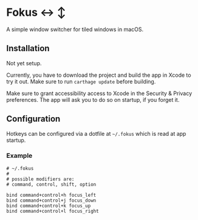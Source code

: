 # Fokus :left_right_arrow: :arrow_up_down:

A simple window switcher for tiled windows in macOS.

## Installation

Not yet setup.

Currently, you have to download the project and build the app in Xcode to try it out. Make sure to run `carthage update` before building.

Make sure to grant accessibility access to Xcode in the Security & Privacy preferences. The app will ask you to do so on startup, if you forget it.

## Configuration

Hotkeys can be configured via a dotfile at `~/.fokus` which is read at app startup.

### Example

```
# ~/.fokus
#
# possible modifiers are:
# command, control, shift, option

bind command+control+h focus_left
bind command+control+j focus_down
bind command+control+k focus_up
bind command+control+l focus_right
```